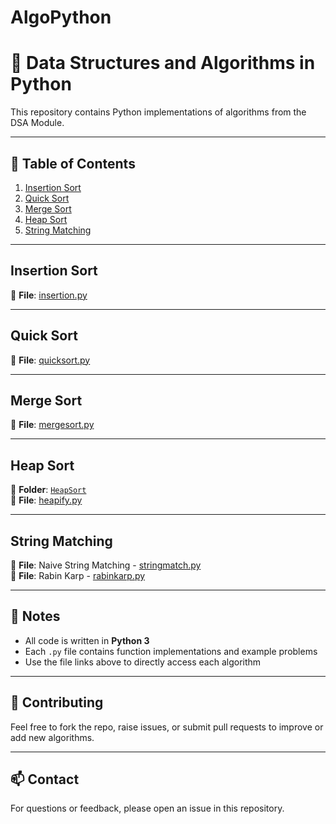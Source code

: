 # AlgoPython

# 📘 Data Structures and Algorithms in Python

This repository contains Python implementations of algorithms from the DSA Module.

---

## 📑 Table of Contents

1. [Insertion Sort](#insertion-sort)  
2. [Quick Sort](#quick-sort)  
3. [Merge Sort](#merge-sort)  
4. [Heap Sort](#heap-sort)  
5. [String Matching](#string-matching)  

---

## Insertion Sort

🔗 **File**: [insertion.py](./insertion.py)

---

## Quick Sort

🔗 **File**: [quicksort.py](./quicksort.py)

---

## Merge Sort

🔗 **File**: [mergesort.py](./mergesort.py)

---

## Heap Sort

📁 **Folder**: [`HeapSort`](./HeapSort)  
🔗 **File**: [heapify.py](./HeapSort/heapify.py)  
<!-- Add more HeapSort-related files here if needed -->

---

## String Matching

🔗 **File**: Naive String Matching - [stringmatch.py](./stringmatch.py)  
🔗 **File**: Rabin Karp - [rabinkarp.py](./rabinkarp.py)

---

## 📌 Notes

- All code is written in **Python 3**
- Each `.py` file contains function implementations and example problems
- Use the file links above to directly access each algorithm

---

## 🤝 Contributing

Feel free to fork the repo, raise issues, or submit pull requests to improve or add new algorithms.

---

## 📫 Contact

For questions or feedback, please open an issue in this repository.
